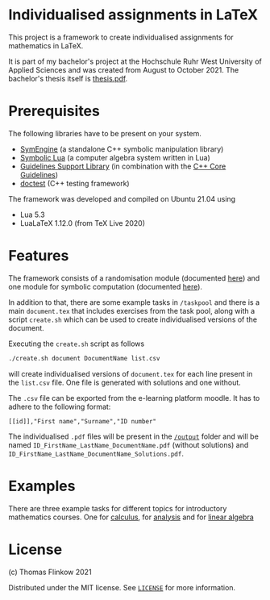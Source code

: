 # Individualised assignments in LaTeX

This project is a framework to create individualised assignments for mathematics in LaTeX.

It is part of my bachelor's project at the Hochschule Ruhr West University of Applied Sciences and was created from August to October 2021.
The bachelor's thesis itself is [thesis.pdf](thesis.pdf).

# Prerequisites

The following libraries have to be present on your system.

- [SymEngine](https://github.com/symengine/symengine) (a standalone C++ symbolic manipulation library)
- [Symbolic Lua](https://github.com/thenumbernine/symmath-lua) (a computer algebra system written in Lua)
- [Guidelines Support Library](https://github.com/microsoft/GSL) (in combination with the [C++ Core Guidelines](https://github.com/isocpp/CppCoreGuidelines))
- [doctest](https://github.com/onqtam/doctest) (C++ testing framework)

The framework was developed and compiled on Ubuntu 21.04 using

- Lua 5.3
- LuaLaTeX 1.12.0 (from TeX Live 2020)

# Features

The framework consists of a randomisation module (documented [here](docs/random.md)) and one module for symbolic computation (documented [here](docs/symcomp.md)).

In addition to that, there are some example tasks in `/taskpool` and there is a main `document.tex` that includes exercises from the task pool, along with a script `create.sh` which can be used to create individualised versions of the document.

Executing the `create.sh` script as follows

```bash
./create.sh document DocumentName list.csv
```

will create individualised versions of `document.tex` for each line present in the `list.csv` file. One file is generated with solutions and one without. 

The `.csv` file can be exported from the e-learning platform moodle. It has to adhere to the following format:

```
[[id]],"First name","Surname","ID number"
```

The individualised `.pdf` files will be present in the [`/output`](output) folder and will be named `ID_FirstName_LastName_DocumentName.pdf` (without solutions) and `ID_FirstName_LastName_DocumentName_Solutions.pdf`.

# Examples

There are three example tasks for different topics for introductory mathematics courses.
One for [calculus](taskpool/task_calculus_segment.tex), for [analysis](taskpool/task_derivatives.tex) and for [linear algebra](taskpool/task_eigenvalues.tex)

# License

(c) Thomas Flinkow 2021

Distributed under the MIT license. See [`LICENSE`](LICENSE) for more information.
